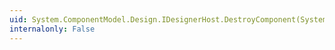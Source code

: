 ```yaml
---
uid: System.ComponentModel.Design.IDesignerHost.DestroyComponent(System.ComponentModel.IComponent)
internalonly: False
---
```

